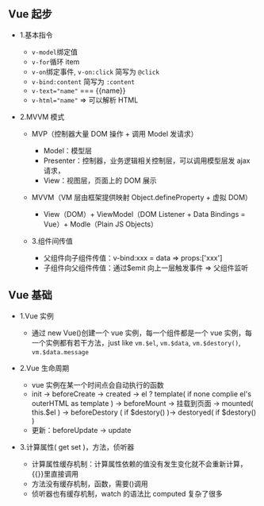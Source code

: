 ## Vue 起步

- 1.基本指令
  - `v-model`绑定值
  - `v-for`循环 item
  - `v-on`绑定事件, `v-on:click` 简写为 `@click`
  - `v-bind:content` 简写为 `:content`
  - `v-text="name"` === {{name}}
  - `v-html="name"` => 可以解析 HTML
- 2.MVVM 模式

  - MVP（控制器大量 DOM 操作 + 调用 Model 发请求）
    - Model：模型层
    - Presenter：控制器，业务逻辑相关控制层，可以调用模型层发 ajax 请求，
    - View：视图层，页面上的 DOM 展示
  - MVVM（VM 层由框架提供映射 Object.defineProperty + 虚拟 DOM）

    - View（DOM）+ ViewModel（DOM Listener + Data Bindings = Vue）+ Modle（Plain JS Objects）

  - 3.组件间传值
    - 父组件向子组件传值：v-bind:xxx = data => props:['xxx']
    - 子组件向父组件传值：通过\$emit 向上一层触发事件 => 父组件监听

## Vue 基础

- 1.Vue 实例

  - 通过 new Vue()创建一个 vue 实例，每一个组件都是一个 vue 实例，每一个实例都有若干方法，just like `vm.$el`, `vm.$data`, `vm.$destory()`, `vm.$data.message`

- 2.Vue 生命周期

  - vue 实例在某一个时间点会自动执行的函数
  - init -> beforeCreate -> created -> el ? template( if none complie el's outerHTML as template ) -> beforeMount -> 挂载到页面 -> mounted( this.$el ) -> beforeDestory ( if $destory() )-> destoryed( if \$destory() )
  - 更新：beforeUpdate -> update

- 3.计算属性( get set )，方法，侦听器

  - 计算属性缓存机制：计算属性依赖的值没有发生变化就不会重新计算，{{}}里直接调用
  - 方法没有缓存机制，函数，需要()调用
  - 侦听器也有缓存机制，watch 的语法比 computed 复杂了很多
